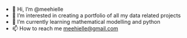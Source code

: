 - 👋 Hi, I’m @meehielle
- 👀 I’m interested in creating a portfolio of all my data related projects
- 🌱 I’m currently learning mathematical modelling and python
- 📫 How to reach me meehielle@gmail.com

<!---
meehielle/meehielle is a ✨ special ✨ repository because its `README.md` (this file) appears on your GitHub profile.
You can click the Preview link to take a look at your changes.
--->
